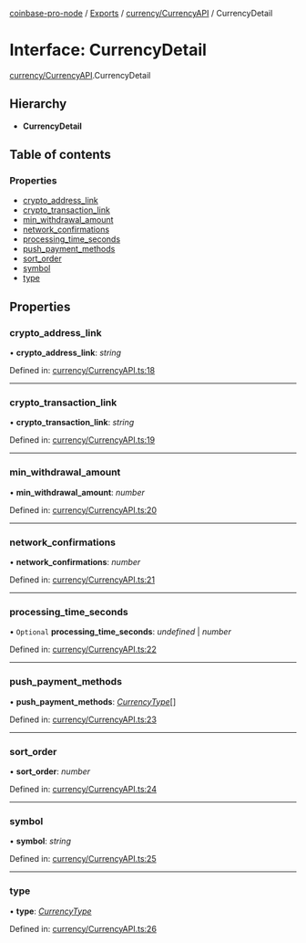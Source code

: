 [coinbase-pro-node](../../README.md) / [Exports](../../modules.md) / [currency/CurrencyAPI](../../modules/currency_currencyapi.md) / CurrencyDetail

# Interface: CurrencyDetail

[currency/CurrencyAPI](../../modules/currency_currencyapi.md).CurrencyDetail

## Hierarchy

- **CurrencyDetail**

## Table of contents

### Properties

- [crypto_address_link](currencyapi.currencydetail.md#crypto_address_link)
- [crypto_transaction_link](currencyapi.currencydetail.md#crypto_transaction_link)
- [min_withdrawal_amount](currencyapi.currencydetail.md#min_withdrawal_amount)
- [network_confirmations](currencyapi.currencydetail.md#network_confirmations)
- [processing_time_seconds](currencyapi.currencydetail.md#processing_time_seconds)
- [push_payment_methods](currencyapi.currencydetail.md#push_payment_methods)
- [sort_order](currencyapi.currencydetail.md#sort_order)
- [symbol](currencyapi.currencydetail.md#symbol)
- [type](currencyapi.currencydetail.md#type)

## Properties

### crypto_address_link

• **crypto_address_link**: _string_

Defined in: [currency/CurrencyAPI.ts:18](https://github.com/bennycode/coinbase-pro-node/blob/3350621/src/currency/CurrencyAPI.ts#L18)

---

### crypto_transaction_link

• **crypto_transaction_link**: _string_

Defined in: [currency/CurrencyAPI.ts:19](https://github.com/bennycode/coinbase-pro-node/blob/3350621/src/currency/CurrencyAPI.ts#L19)

---

### min_withdrawal_amount

• **min_withdrawal_amount**: _number_

Defined in: [currency/CurrencyAPI.ts:20](https://github.com/bennycode/coinbase-pro-node/blob/3350621/src/currency/CurrencyAPI.ts#L20)

---

### network_confirmations

• **network_confirmations**: _number_

Defined in: [currency/CurrencyAPI.ts:21](https://github.com/bennycode/coinbase-pro-node/blob/3350621/src/currency/CurrencyAPI.ts#L21)

---

### processing_time_seconds

• `Optional` **processing_time_seconds**: _undefined_ \| _number_

Defined in: [currency/CurrencyAPI.ts:22](https://github.com/bennycode/coinbase-pro-node/blob/3350621/src/currency/CurrencyAPI.ts#L22)

---

### push_payment_methods

• **push_payment_methods**: [_CurrencyType_](../../enums/currency/currencyapi.currencytype.md)[]

Defined in: [currency/CurrencyAPI.ts:23](https://github.com/bennycode/coinbase-pro-node/blob/3350621/src/currency/CurrencyAPI.ts#L23)

---

### sort_order

• **sort_order**: _number_

Defined in: [currency/CurrencyAPI.ts:24](https://github.com/bennycode/coinbase-pro-node/blob/3350621/src/currency/CurrencyAPI.ts#L24)

---

### symbol

• **symbol**: _string_

Defined in: [currency/CurrencyAPI.ts:25](https://github.com/bennycode/coinbase-pro-node/blob/3350621/src/currency/CurrencyAPI.ts#L25)

---

### type

• **type**: [_CurrencyType_](../../enums/currency/currencyapi.currencytype.md)

Defined in: [currency/CurrencyAPI.ts:26](https://github.com/bennycode/coinbase-pro-node/blob/3350621/src/currency/CurrencyAPI.ts#L26)
